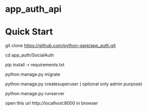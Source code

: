 # app_auth_api

# Quick Start

git clone https://github.com/python-gare/app_auth.git

cd app_auth/SocialAuth

pip install -r requirements.txt

python manage.py migrate

python manage.py createsuperuser ( optional only admin purpose)

python manage.py runserver

open this url http://localhost:8000 in browser
